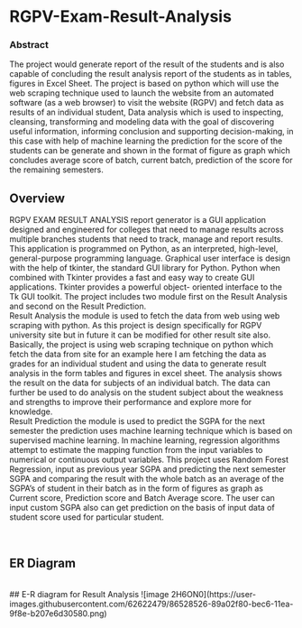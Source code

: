 # RGPV-Exam-Result-Analysis

### Abstract

The project would generate report of the result of the students and is also capable of
concluding the result analysis report of the students as in tables, figures in Excel Sheet. The
project is based on python which will use the web scraping technique used to launch the
website from an automated software (as a web browser) to visit the website (RGPV) and
fetch data as results of an individual student, Data analysis which is used to inspecting,
cleansing, transforming and modeling data with the goal of discovering useful information,
informing conclusion and supporting decision-making, in this case with help of machine
learning the prediction for the score of the students can be generate and shown in the format
of figure as graph which concludes average score of batch, current batch, prediction of the
score for the remaining semesters.

## Overview
<p>
RGPV EXAM RESULT ANALYSIS report generator is a GUI application designed and
engineered for colleges that need to manage results across multiple branches students that need
to track, manage and report results. This application is programmed on Python, as an interpreted,
high-level, general-purpose programming language. Graphical user interface is design with the
help of tkinter, the standard GUI library for Python. Python when combined with Tkinter
provides a fast and easy way to create GUI applications. Tkinter provides a powerful object-
oriented interface to the Tk GUI toolkit. The project includes two module first on the Result
Analysis and second on the Result Prediction.
<br>
Result Analysis the module is used to fetch the data from web using web scraping with python.
As this project is design specifically for RGPV university site but in future it can be modified for
other result site also. Basically, the project is using web scraping technique on python which
fetch the data from site for an example here I am fetching the data as grades for an individual
student and using the data to generate result analysis in the form tables and figures in excel sheet.
The analysis shows the result on the data for subjects of an individual batch. The data can further
be used to do analysis on the student subject about the weakness and strengths to improve their
performance and explore more for knowledge.
<br>
Result Prediction the module is used to predict the SGPA for the next semester the prediction
uses machine learning technique which is based on supervised machine learning. In machine
learning, regression algorithms attempt to estimate the mapping function from the input variables
to numerical or continuous output variables. This project uses Random Forest Regression, input
as previous year SGPA and predicting the next semester SGPA and comparing the result with the
whole batch as an average of the SGPA’s of student in their batch as in the form of figures as
graph as Current score, Prediction score and Batch Average score. The user can input custom
SGPA also can get prediction on the basis of input data of student score used for particular
student.
</p>
<br>

## ER Diagram
<br>
## E-R diagram for Result Analysis
![image 2H6ON0](https://user-images.githubusercontent.com/62622479/86528526-89a02f80-bec6-11ea-9f8e-b207e6d30580.png)

